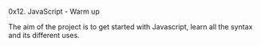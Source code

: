0x12. JavaScript - Warm up

The aim of the project is to get started with Javascript, learn all the syntax and its different uses.